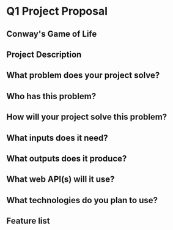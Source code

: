 # Q1 Project Proposal
## Conway's Game of Life


## Project Description


## What problem does your project solve?


## Who has this problem?


## How will your project solve this problem?


## What inputs does it need?


## What outputs does it produce?


## What web API(s) will it use?


## What technologies do you plan to use?


## Feature list

